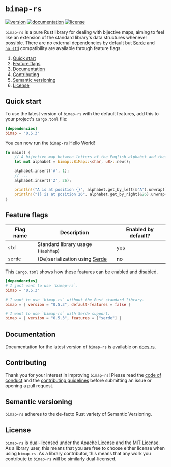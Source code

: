 # `bimap-rs`

<!-- badges -->
[![version][version badge]][lib.rs]
[![documentation][documentation badge]][docs.rs]
[![license][license badge]](#license)


`bimap-rs` is a pure Rust library for dealing with bijective maps, aiming to
feel like an extension of the standard library's data structures whenever
possible. There are no external dependencies by default but [Serde] and
[`no_std`] compatibility are available through feature flags.

1. [Quick start](#quick-start)
1. [Feature flags](#feature-flags)
1. [Documentation](#documentation)
1. [Contributing](#contributing)
1. [Semantic versioning](#semantic-versioning)
1. [License](#license)

## Quick start

To use the latest version of `bimap-rs` with the default features, add this to
your project's `Cargo.toml` file:

```toml
[dependencies]
bimap = "0.5.3"
```

You can now run the `bimap-rs` Hello World!

```rust
fn main() {
    // A bijective map between letters of the English alphabet and their positions.
    let mut alphabet = bimap::BiMap::<char, u8>::new();

    alphabet.insert('A', 1);
    // ...
    alphabet.insert('Z', 26);

    println!("A is at position {}", alphabet.get_by_left(&'A').unwrap());
    println!("{} is at position 26", alphabet.get_by_right(&26).unwrap());
}
```

## Feature flags

| Flag name | Description                        | Enabled by default? |
| ---       | ---                                | ---                 |
| `std`     | Standard library usage (`HashMap`) | yes                 |
| `serde`   | (De)serialization using [Serde]    | no                  |

This `Cargo.toml` shows how these features can be enabled and disabled.

```toml
[dependencies]
# I just want to use `bimap-rs`.
bimap = "0.5.3"

# I want to use `bimap-rs` without the Rust standard library.
bimap = { version = "0.5.3", default-features = false }

# I want to use `bimap-rs` with Serde support.
bimap = { version = "0.5.3", features = ["serde"] }
```

## Documentation

Documentation for the latest version of `bimap-rs` is available on [docs.rs].

## Contributing

Thank you for your interest in improving `bimap-rs`! Please read the [code of
conduct] and the [contributing guidelines] before submitting an issue or
opening a pull request.

## Semantic versioning

`bimap-rs` adheres to the de-facto Rust variety of Semantic Versioning.

## License

`bimap-rs` is dual-licensed under the [Apache License] and the [MIT License].
As a library user, this means that you are free to choose either license when
using `bimap-rs`. As a library contributor, this means that any work you
contribute to `bimap-rs` will be similarly dual-licensed.

<!-- external links -->
[docs.rs]: https://docs.rs/bimap/
[lib.rs]: https://lib.rs/crates/bimap
[`no_std`]: https://rust-embedded.github.io/book/intro/no-std.html
[Serde]: https://serde.rs/

<!-- local files -->
[Apache License]: LICENSE_APACHE
[code of conduct]: CODE_OF_CONDUCT.md
[contributing guidelines]: CONTRIBUTING.md
[MIT License]: LICENSE_MIT

<!-- static badge images (all purple) -->
[documentation badge]: https://img.shields.io/static/v1?label=documentation&message=docs.rs&color=blueviolet
[license badge]: https://img.shields.io/static/v1?label=license&message=Apache-2.0/MIT&color=blueviolet
[version badge]: https://img.shields.io/static/v1?label=latest%20version&message=lib.rs&color=blueviolet
